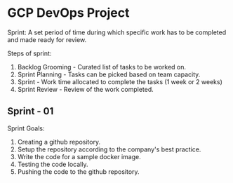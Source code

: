 # GCP DevOps Project

Sprint: A set period of time during which specific work has to be completed and made ready for review. 

Steps of sprint:
1. Backlog Grooming - Curated list of tasks to be worked on. 
2. Sprint Planning - Tasks can be picked based on team capacity. 
3. Sprint - Work time allocated to complete the tasks (1 week or 2 weeks)
4. Sprint Review - Review of the work completed. 


## Sprint - 01 

Sprint Goals: 
1. Creating a github repository. 
2. Setup the repository according to the company's best practice. 
3. Write the code for a sample docker image. 
4. Testing the code locally. 
5. Pushing the code to the github repository. 




